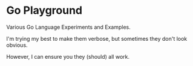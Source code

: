 # Go Playground

Various Go Language Experiments and Examples.

I'm trying my best to make them verbose, but sometimes they don't look obvious.

However, I can ensure you they (should) all work.
